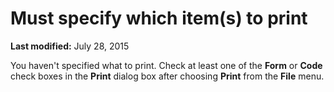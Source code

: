 
# Must specify which item(s) to print

 **Last modified:** July 28, 2015

You haven't specified what to print. Check at least one of the  **Form** or **Code** check boxes in the **Print** dialog box after choosing **Print** from the **File** menu.
